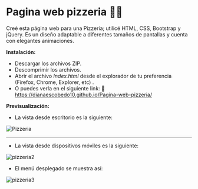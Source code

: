 # Pagina web pizzeria 🍝🍕

Creé esta página web para una Pizzeria;  utilicé HTML, CSS, Bootstrap y jQuery. Es un diseño adaptable a diferentes tamaños de pantallas  y cuenta con elegantes animaciones.

**Instalación:**

- Descargar los archivos ZIP.
- Descomprimir los archivos.
- Abrir el archivo *Index.html* desde el explorador de tu preferencia (Firefox, Chrome, Explorer, etc) .
- O puedes verla en el siguiente link: 🌟 https://dianaescobedo10.github.io/Pagina-web-pizzeria/

**Previsualización:**

- La vista desde escritorio es la siguiente:

![Pizzeria](https://user-images.githubusercontent.com/71404702/107085749-86ec1c80-67be-11eb-872e-1e62b3953e12.png)


------------

- La vista desde dispositivos móviles es la siguiente:

![pizzeria2](https://user-images.githubusercontent.com/71404702/107085767-8d7a9400-67be-11eb-8a86-a0e8794ddb2f.png)

- El menú desplegado se muestra así:

![pizzeria3](https://user-images.githubusercontent.com/71404702/107086444-a5064c80-67bf-11eb-9908-2687eafb0956.png)
